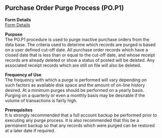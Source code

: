 ##  Purchase Order Purge Process (PO.P1)

<PageHeader />

**Form Details**  
[ Form Details ](PO-P1-1/README.md)   

**Purpose**  
The PO.P1 procedure is used to purge inactive purchase orders from the data
base. The criteria used to deterime which records are purged is based on a
user defined cut-off date. All purchase order records which have a closed date
that is less than or equal to the cut-off date, and whose receipt records are
already deleted or show a status of posted will be deleted. Any associated
receipt records which are still on file will also be deleted.

**Frequency of Use**  
The frequency with which a purge is performed will vary depending on such
factors as available disk space and the amount of on-line history desired. At
a minimum purges should be performed on a yearly basis. Purging on a quarterly
or even a monthly basis may be desirable if the volume of transactions is
fairly high.

**Prerequisites**  
It is strongly recommended that a full account backup be performed prior to
executing any purge process. It is also recommended that this be a permanent
backup so that any records which were purged can be restored at a later date
if required.

<badge text= "Version 8.10.57" vertical="middle" />

<PageFooter />